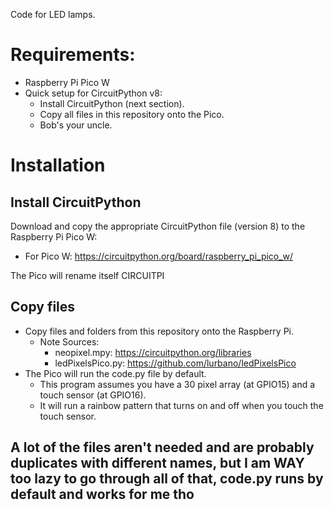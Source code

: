 Code for LED lamps.


# Requirements:
* Raspberry Pi Pico W
* Quick setup for CircuitPython v8: 
    * Install CircuitPython (next section).
    * Copy all files in this repository onto the Pico.
    * Bob's your uncle.

# Installation
## Install CircuitPython
Download and copy the appropriate CircuitPython file (version 8) to the Raspberry Pi Pico W:
* For Pico W: https://circuitpython.org/board/raspberry_pi_pico_w/

The Pico will rename itself CIRCUITPI

## Copy files
* Copy files and folders from this repository onto the Raspberry Pi.
    * Note Sources:
        * neopixel.mpy: https://circuitpython.org/libraries
        * ledPixelsPico.py: https://github.com/lurbano/ledPixelsPico
* The Pico will run the code.py file by default. 
    * This program assumes you have a 30 pixel array (at GPIO15) and a touch sensor (at GPIO16).
    * It will run a rainbow pattern that turns on and off when you touch the touch sensor.

## A lot of the files aren't needed and are probably duplicates with different names, but I am WAY too lazy to go through all of that, code.py runs by default and works for me tho

